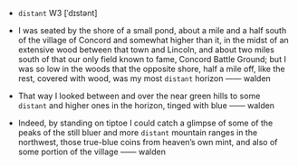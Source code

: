 - `distant` W3 [ˈdɪstənt]



- I was seated by the shore of a small pond, about a mile and a half south of the village of Concord and somewhat higher than it, in the midst of an extensive wood between that town and Lincoln, and about two miles south of that our only field known to fame, Concord Battle Ground; but I was so low in the woods that the opposite shore, half a mile off, like the rest, covered with wood, was my most `distant` horizon —— walden

-  That way I looked between and over the near green hills to some `distant` and higher ones in the horizon, tinged with blue —— walden

-  Indeed, by standing on tiptoe I could catch a glimpse of some of the peaks of the still bluer and more `distant` mountain ranges in the northwest, those true-blue coins from heaven’s own mint, and also of some portion of the village —— walden